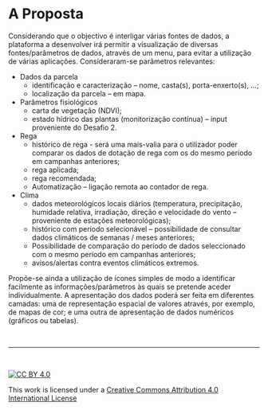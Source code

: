 # A Proposta


Considerando que o objectivo é interligar várias fontes de dados, a plataforma a desenvolver irá permitir a visualização de diversas fontes/parâmetros de dados, através de um menu, para evitar a utilização de várias aplicações. Consideraram-se parâmetros relevantes: 

-	Dados da parcela 
    -	identificação e caracterização – nome, casta(s), porta-enxerto(s), …;
    -	localização da parcela – em mapa.
-	Parâmetros fisiológicos 
    -	carta de vegetação (NDVI);
    -	estado hídrico das plantas (monitorização contínua) – input proveniente do Desafio 2.
-	Rega
    -	histórico de rega - será uma mais-valia para o utilizador poder comparar os dados de dotação de rega com os do mesmo período em campanhas anteriores;
    -	rega aplicada;
    -	rega recomendada;
    -	Automatização – ligação remota ao contador de rega.
-	Clima
    -	dados meteorológicos locais diários (temperatura, precipitação, humidade relativa, irradiação, direção e velocidade do vento – proveniente de estações meteorológicas);
    -	histórico com período selecionável – possibilidade de consultar dados climáticos de semanas / meses anteriores;
    -	Possibilidade de comparação do período de dados seleccionado com o mesmo período em campanhas anteriores;
    -	avisos/alertas contra eventos climáticos extremos.


Propõe-se ainda a utilização de ícones simples de modo a identificar facilmente as informações/parâmetros às quais se pretende aceder individualmente. A apresentação dos dados poderá ser feita em diferentes camadas: uma de representação espacial de valores através, por exemplo, de mapas de cor; e uma outra de apresentação de dados numéricos (gráficos ou tabelas).



&nbsp;

*** 

&nbsp;

[![CC BY 4.0](https://i.creativecommons.org/l/by/4.0/88x31.png)](http://creativecommons.org/licenses/by/4.0/)

This work is licensed under a [Creative Commons Attribution 4.0 International License](http://creativecommons.org/licenses/by/4.0/)

